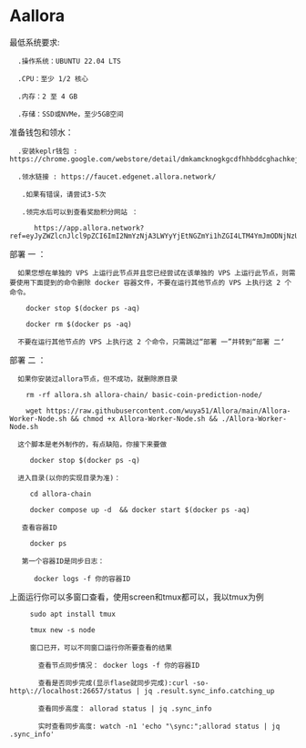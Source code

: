 # Aallora
最低系统要求:

      .操作系统：UBUNTU 22.04 LTS
  
      .CPU：至少 1/2 核心
  
      .内存：2 至 4 GB
  
      .存储：SSD或NVMe，至少5GB空间

准备钱包和领水：

      .安装keplr钱包 : https://chrome.google.com/webstore/detail/dmkamcknogkgcdfhhbddcghachkejeap
  
      .领水链接 : https://faucet.edgenet.allora.network/
  
       .如果有错误，请尝试3-5次

       .领完水后可以到查看奖励积分网站 ：

          https://app.allora.network?ref=eyJyZWZlcnJlcl9pZCI6ImI2NmYzNjA3LWYyYjEtNGZmYi1hZGI4LTM4YmJmODNjNzU0NCJ9
        


部署 一 ：

      如果您想在单独的 VPS 上运行此节点并且您已经尝试在该单独的 VPS 上运行此节点，则需要使用下面提到的命令删除 docker 容器文件，不要在运行其他节点的 VPS 上执行这 2 个命令。
  
        docker stop $(docker ps -aq)
    
        docker rm $(docker ps -aq)

      不要在运行其他节点的 VPS 上执行这 2 个命令，只需跳过“部署 一”并转到“部署 二‘

部署 二 ：

      如果你安装过allora节点，但不成功，就删除原目录  
  
        rm -rf allora.sh allora-chain/ basic-coin-prediction-node/    

        wget https://raw.githubusercontent.com/wuya51/Allora/main/Allora-Worker-Node.sh && chmod +x Allora-Worker-Node.sh && ./Allora-Worker-Node.sh

      这个脚本是老外制作的，有点缺陷，你接下来要做
     
         docker stop $(docker ps -q) 

      进入目录(以你的实现目录为准)：

         cd allora-chain
     
         docker compose up -d  && docker start $(docker ps -aq)

       查看容器ID
     
         docker ps
     
       第一个容器ID是同步日志：

          docker logs -f 你的容器ID


上面运行你可以多窗口查看，使用screen和tmux都可以，我以tmux为例
     
         sudo apt install tmux
     
         tmux new -s node

         窗口已开，可以不同窗口运行你所要查看的结果

           查看节点同步情况： docker logs -f 你的容器ID

           查看是否同步完成(显示flase就同步完成):curl -so- http\://localhost:26657/status | jq .result.sync_info.catching_up
       
           查看同步高度： allorad status | jq .sync_info
       
           实时查看同步高度: watch -n1 'echo "\sync:";allorad status | jq .sync_info'





